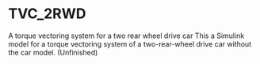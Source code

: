 # TVC_2RWD
A torque vectoring system for a two rear wheel drive car
This a Simulink model for a torque vectoring system of a two-rear-wheel drive car without the car model.
(Unfinished)
